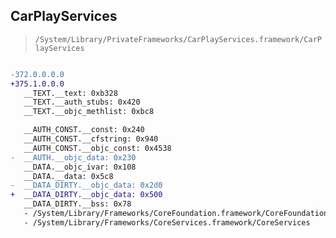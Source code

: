 ## CarPlayServices

> `/System/Library/PrivateFrameworks/CarPlayServices.framework/CarPlayServices`

```diff

-372.0.0.0.0
+375.1.0.0.0
   __TEXT.__text: 0xb328
   __TEXT.__auth_stubs: 0x420
   __TEXT.__objc_methlist: 0xbc8

   __AUTH_CONST.__const: 0x240
   __AUTH_CONST.__cfstring: 0x940
   __AUTH_CONST.__objc_const: 0x4538
-  __AUTH.__objc_data: 0x230
   __DATA.__objc_ivar: 0x108
   __DATA.__data: 0x5c8
-  __DATA_DIRTY.__objc_data: 0x2d0
+  __DATA_DIRTY.__objc_data: 0x500
   __DATA_DIRTY.__bss: 0x78
   - /System/Library/Frameworks/CoreFoundation.framework/CoreFoundation
   - /System/Library/Frameworks/CoreServices.framework/CoreServices

```
